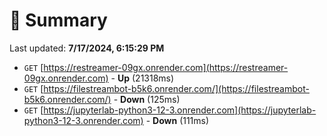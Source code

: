 # 📖 Summary
Last updated: **7/17/2024, 6:15:29 PM**

- `GET` [https://restreamer-09gx.onrender.com](https://restreamer-09gx.onrender.com) - **Up** (21318ms)
- `GET` [https://filestreambot-b5k6.onrender.com/](https://filestreambot-b5k6.onrender.com/) - **Down** (125ms)
- `GET` [https://jupyterlab-python3-12-3.onrender.com](https://jupyterlab-python3-12-3.onrender.com) - **Down** (111ms)

